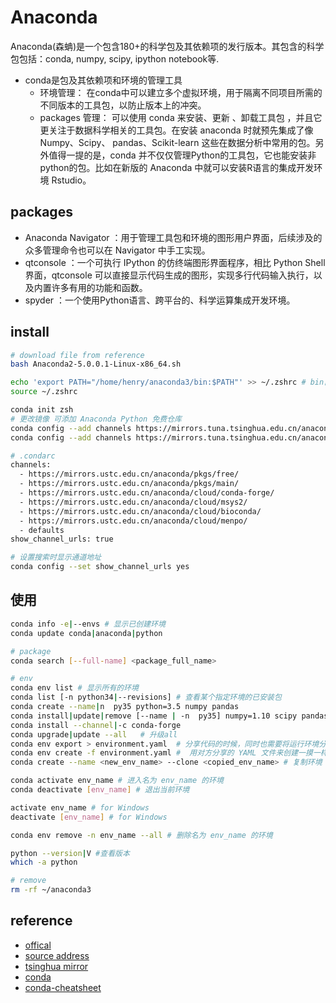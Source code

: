 # Anaconda

Anaconda(森蚺)是一个包含180+的科学包及其依赖项的发行版本。其包含的科学包包括：conda, numpy, scipy, ipython notebook等.

* conda是包及其依赖项和环境的管理工具
    - 环境管理： 在conda中可以建立多个虚拟环境，用于隔离不同项目所需的不同版本的工具包，以防止版本上的冲突。
    - packages 管理： 可以使用 conda 来安装、更新 、卸载工具包 ，并且它更关注于数据科学相关的工具包。在安装 anaconda 时就预先集成了像 Numpy、Scipy、 pandas、Scikit-learn 这些在数据分析中常用的包。另外值得一提的是，conda 并不仅仅管理Python的工具包，它也能安装非python的包。比如在新版的 Anaconda 中就可以安装R语言的集成开发环境 Rstudio。

## packages

* Anaconda Navigator ：用于管理工具包和环境的图形用户界面，后续涉及的众多管理命令也可以在 Navigator 中手工实现。
* qtconsole ：一个可执行 IPython 的仿终端图形界面程序，相比 Python Shell 界面，qtconsole 可以直接显示代码生成的图形，实现多行代码输入执行，以及内置许多有用的功能和函数。
* spyder ：一个使用Python语言、跨平台的、科学运算集成开发环境。

## install

```sh
# download file from reference
bash Anaconda2-5.0.0.1-Linux-x86_64.sh

echo 'export PATH="/home/henry/anaconda3/bin:$PATH"' >> ~/.zshrc # bin目录加入PATH: ~/.bashrc /etc/profile 系统变量PATH
source ~/.zshrc

conda init zsh
# 更改镜像 可添加 Anaconda Python 免费仓库
conda config --add channels https://mirrors.tuna.tsinghua.edu.cn/anaconda/pkgs/free/
conda config --add channels https://mirrors.tuna.tsinghua.edu.cn/anaconda/pkgs/main/

# .condarc
channels:
  - https://mirrors.ustc.edu.cn/anaconda/pkgs/free/
  - https://mirrors.ustc.edu.cn/anaconda/pkgs/main/
  - https://mirrors.ustc.edu.cn/anaconda/cloud/conda-forge/
  - https://mirrors.ustc.edu.cn/anaconda/cloud/msys2/
  - https://mirrors.ustc.edu.cn/anaconda/cloud/bioconda/
  - https://mirrors.ustc.edu.cn/anaconda/cloud/menpo/
  - defaults
show_channel_urls: true

# 设置搜索时显示通道地址
conda config --set show_channel_urls yes
```

## 使用

```sh
conda info -e|--envs # 显示已创建环境
conda update conda|anaconda|python

# package
conda search [--full-name] <package_full_name>

# env
conda env list # 显示所有的环境
conda list [-n python34|--revisions] # 查看某个指定环境的已安装包
conda create --name|n  py35 python=3.5 numpy pandas
conda install|update|remove [--name | -n  py35] numpy=1.10 scipy pandas
conda install --channel|-c conda-forge
conda upgrade|update --all   # 升级all
conda env export > environment.yaml  # 分享代码的时候，同时也需要将运行环境分享给大家，执行如下命令可以将当前环境下的 package 信息存入名为 environment 的 YAML 文件中
conda env create -f environment.yaml #  用对方分享的 YAML 文件来创建一摸一样的运行环境。
conda create --name <new_env_name> --clone <copied_env_name> # 复制环境

conda activate env_name # 进入名为 env_name 的环境
conda deactivate [env_name] # 退出当前环境

activate env_name # for Windows
deactivate [env_name] # for Windows

conda env remove -n env_name --all # 删除名为 env_name 的环境

python --version|V #查看版本
which -a python

# remove
rm -rf ~/anaconda3
```

## reference

* [offical](https://www.anaconda.com/download/)
* [source address](https://repo.continuum.io/archive/index.html)
* [tsinghua mirror](https://mirrors.tuna.tsinghua.edu.cn/help/anaconda/)
* [conda](https://conda.io/docs/index.html)
* [conda-cheatsheet](https://conda.io/docs/_downloads/conda-cheatsheet.pdf)
